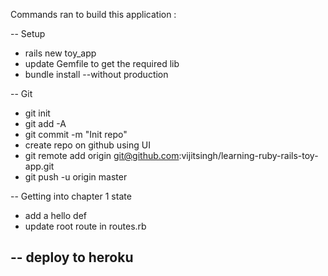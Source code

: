 


Commands ran to build this application : 


-- Setup
- rails new toy_app
- update Gemfile to get the required lib
- bundle install --without production

-- Git
- git init
- git add -A
- git commit -m "Init repo"
- create repo on github using UI
- git remote add origin git@github.com:vijitsingh/learning-ruby-rails-toy-app.git
- git push -u origin master

-- Getting into chapter 1 state
- add a hello def
- update root route in routes.rb

-- deploy to heroku
- 